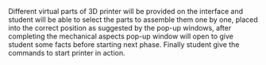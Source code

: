 Different virtual parts of 3D printer will be provided on the interface and student will be able to select the parts to assemble them one by one, placed into the correct position as suggested by the pop-up windows, after completing the mechanical aspects pop-up window will open to give student some facts before starting next phase. Finally student give the commands to start printer in action.